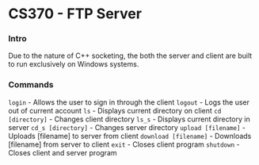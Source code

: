 # CS370 - FTP Server
### Intro

Due to the nature of C++ socketing, the both the server and client are built to run exclusively on Windows systems. 
### Commands
`login` - Allows the user to sign in through the client
`logout` - Logs the user out of current account
`ls` - Displays current directory on client
`cd [directory]` - Changes client directory
`ls_s` - Displays current directory in server
`cd_s [directory]` - Changes server directory
`upload [filename]` - Uploads [filename] to server from client
`download [filename]` - Downloads [filename] from server to client
`exit` - Closes client program
`shutdown` - Closes client and server program
